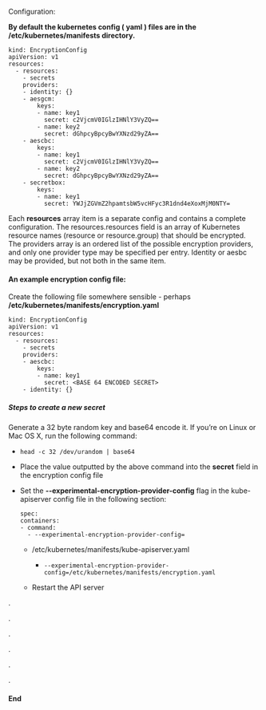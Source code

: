 Configuration:

**By default the kubernetes config ( yaml ) files are in the /etc/kubernetes/manifests directory.**




```
kind: EncryptionConfig
apiVersion: v1
resources:
  - resources:
    - secrets
    providers:
    - identity: {}
    - aesgcm:
        keys:
        - name: key1
          secret: c2VjcmV0IGlzIHNlY3VyZQ==
        - name: key2
          secret: dGhpcyBpcyBwYXNzd29yZA==
    - aescbc:
        keys:
        - name: key1
          secret: c2VjcmV0IGlzIHNlY3VyZQ==
        - name: key2
          secret: dGhpcyBpcyBwYXNzd29yZA==
    - secretbox:
        keys:
        - name: key1
          secret: YWJjZGVmZ2hpamtsbW5vcHFyc3R1dnd4eXoxMjM0NTY=
```

Each **resources** array item is a separate config and contains a complete configuration.
The resources.resources field is an array of Kubernetes resource names (resource or resource.group) that should be encrypted.
The providers array is an ordered list of the possible encryption providers, and only one provider type may be specified per entry. Identity or aesbc may be provided, but not both in the same item.


#### An example encryption config file:

Create the following file somewhere sensible - perhaps **/etc/kubernetes/manifests/encryption.yaml**

```
kind: EncryptionConfig
apiVersion: v1
resources:
  - resources:
    - secrets
    providers:
    - aescbc:
        keys:
        - name: key1
          secret: <BASE 64 ENCODED SECRET>
    - identity: {}
```

##### Steps to create a new secret

Generate a 32 byte random key and base64 encode it. If you’re on Linux or Mac OS X, run the following command:

- ```head -c 32 /dev/urandom | base64```

- Place the value outputted by the above command into the **secret** field in the encryption config file

- Set the **--experimental-encryption-provider-config** flag in the kube-apiserver config file in the following section:

  ```
  spec:
  containers:
  - command:
    - --experimental-encryption-provider-config=
  ```

  - /etc/kubernetes/manifests/kube-apiserver.yaml
    - ```--experimental-encryption-provider-config=/etc/kubernetes/manifests/encryption.yaml```
    

  - Restart the API server



.

.

.

.

.

.





#### End
